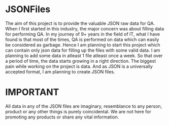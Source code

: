 # JSONFiles
The aim of this project is to provide the valuable JSON raw data for QA. 
When I first started in this industry, the major concern was about filling data for performing QA. In my journey of 9+ years in the field of IT, what I have found is that most of the times, QA is performed on data which can easily be considered as garbage.
Hence I am planning to start this project which can contain only json data for filling up the files with some valid data. 
I am planning to add some data in atleast 1 file atleast once a week. So that over a period of time, the data starts growing in a right direction. The biggest pain while working on the project is data. And as JSON is a universally accepted format, I am planning to create JSON files.
# IMPORTANT
All data in any of the JSON files are imaginary, resemblance to any person, product or any other things is purely coincidental. We are not here for promoting any products or share any vital information.
